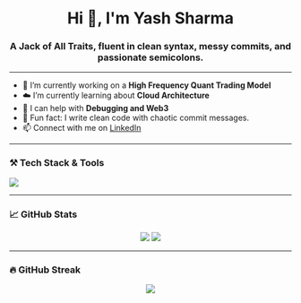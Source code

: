 <h1 align="center">Hi 👋, I'm Yash Sharma</h1>
<h3 align="center">A Jack of All Traits, fluent in clean syntax, messy commits, and passionate semicolons.</h3>

---

- 🔭 I’m currently working on a **High Frequency Quant Trading Model**
- ☁️ I’m currently learning about **Cloud Architecture**
- 🧠 I can help with **Debugging and Web3**
- 💬 Fun fact: I write clean code with chaotic commit messages.
- 📫 Connect with me on [LinkedIn](https://www.linkedin.com/in/your-link-here)

---

### ⚒️ Tech Stack & Tools
<p align="left">
  <img src="https://skillicons.dev/icons?i=go,java,spring,react,tailwind,solidity,git,github,postman,docker,linux" />
</p>

---

### 📈 GitHub Stats
<p align="center">
  <img src="https://github-readme-stats.vercel.app/api?username=your-github-username&show_icons=true&theme=tokyonight" />
  <img src="https://github-readme-stats.vercel.app/api/top-langs/?username=your-github-username&layout=compact&theme=tokyonight" />
</p>

---

### 🔥 GitHub Streak
<p align="center">
  <img src="https://streak-stats.demolab.com?user=your-github-username&theme=tokyonight&hide_border=true" />
</p>

